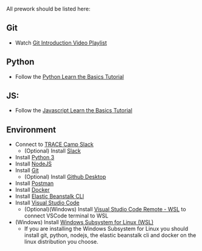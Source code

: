 All prework should be listed here:

## Git
* Watch [Git Introduction Video Playlist](https://www.youtube.com/watch?v=9GKpbI1siow&list=PLpcSpRrAaOarEpNz71TSfNVd0eQmsZSgN)

## Python
* Follow the [Python Learn the Basics Tutorial](https://www.learnpython.org/)

## JS:
* Follow the [Javascript Learn the Basics Tutorial](https://www.learn-js.org/)

## Environment
* Connect to [TRACE Camp Slack](https://join.slack.com/t/tracecamp/shared_invite/enQtNjc1MTUwODIxMjgyLWY0M2EwMjZmZjBmZDNjYzVhYzM5NWYzZTFjNGNlNGUxZDY4YTg1NGJlMGIyMGZmYTUxNTQ4ZGM5OGQ0ZDMyZmY)
  * (Optional) Install [Slack](https://slack.com/downloads/)
* Install [Python 3](https://www.python.org/downloads/)
* Install [NodeJS](https://nodejs.org/en/)
* Install [Git](https://git-scm.com/downloads)
  * (Optional) Install [Github Desktop](https://desktop.github.com/)
* Install [Postman](https://www.getpostman.com/downloads/)
* Install [Docker](https://docs.docker.com/v17.12/install/)
* Install [Elastic Beanstalk CLI](https://docs.aws.amazon.com/elasticbeanstalk/latest/dg/eb-cli3-install.html)
* Install [Visual Studio Code](https://code.visualstudio.com/Download)
  * (Optional)(Windows) Install [Visual Studio Code Remote - WSL](https://code.visualstudio.com/docs/remote/wsl) to connect VSCode terminal to WSL
* (Windows) Install [Windows Subsystem for Linux (WSL)](https://docs.microsoft.com/en-us/windows/wsl/install-win10)
  * If you are installing the Windows Subsystem for Linux you should install git, python, nodejs, the elastic beanstalk cli and docker on the linux distribution you choose.
